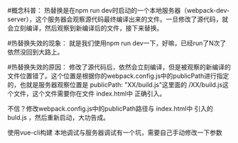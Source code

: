#概念科普：
热替换是在npm run dev时启动的一个本地服务器（webpack-dev-server），这个服务器会观察源代码最终编译出来的文件。一旦修改了源代码，就会立刻编译，然后观察到新编译后的文件，接下来替换。

#热替换失效的现象：
就是我们使用npm run dev一下，好嘛，已经run了N次了依然没回到大路上。

#热替换失效的原因：
修改了源代码后，依然会立刻编译，但是被观察的新编译的文件位置错了。这个位置是根据你的webpack.config.js中的publicPath进行指定的，也就是服务器观察位置是  publicPath: "XX/build.js"这里面的   /XX/build.js这个文件，这个文件需要你在文件 index.html中 正确引入。

不信？修改webpack.config.js中的publicPath路径与 index.html中 引入的buld.js ，然后重新启动，大功告成。

使用vue-cli构建  本地调试与服务器调试有一个坑，需要自己手动修改一下参数